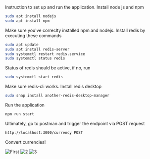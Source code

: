 Instruction to set up and run the application. 
Install node js and npm
```sh
sudo apt install nodejs
sudo apt install npm
```
Make sure you've correclty installed npm and nodejs. 
Install redis by executing these commands
```sh
sudo apt update
sudo apt install redis-server
sudo systemctl restart redis.service
sudo systemctl status redis
```
Status of redis should be active, if no, run 
```sh
sudo systemctl start redis
```
Make sure redis-cli works. 
Install redis desktop
```sh
sudo snap install another-redis-desktop-manager
```
Run the application 
```sh
npm run start
```
Ultimately, go to postman and trigger the endpoint via POST request
```sh
http://localhost:3000/currency POST
```
Convert currencies!

![First](https://github.com/user-attachments/assets/4895fcf9-0a8b-4f6b-9a48-c6c37fa49331)
![2](https://github.com/user-attachments/assets/ef5bd3d0-e04c-4a8d-b4c7-a35d547178ad)
![3](https://github.com/user-attachments/assets/3a5efa0a-fb60-4a2d-9764-613546f62d70)
